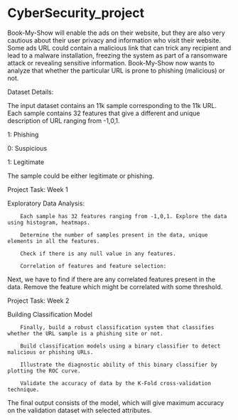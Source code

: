 # CyberSecurity_project
Book-My-Show will enable the ads on their website, but they are also very cautious about their user privacy and information who visit their website. Some ads URL could contain a malicious link that can trick any recipient and lead to a malware installation, freezing the system as part of a ransomware attack or revealing sensitive information. Book-My-Show now wants to analyze that whether the particular URL is prone to phishing (malicious) or not.

Dataset Details: 

The input dataset contains an 11k sample corresponding to the 11k URL. Each sample contains 32 features that give a different and unique description of URL ranging from -1,0,1.

 1: Phishing

 0: Suspicious

 1: Legitimate

The sample could be either legitimate or phishing.

 

Project Task: Week 1

Exploratory Data Analysis:

		Each sample has 32 features ranging from -1,0,1. Explore the data using histogram, heatmaps. 

		Determine the number of samples present in the data, unique elements in all the features. 

		Check if there is any null value in any features. 

		Correlation of features and feature selection:

Next, we have to find if there are any correlated features present in the data. Remove the feature which might be correlated with some threshold.

 

Project Task: Week 2

Building Classification Model

		Finally, build a robust classification system that classifies whether the URL sample is a phishing site or not.

		Build classification models using a binary classifier to detect malicious or phishing URLs.

		Illustrate the diagnostic ability of this binary classifier by plotting the ROC curve.

		Validate the accuracy of data by the K-Fold cross-validation technique.

The final output consists of the model, which will give maximum accuracy on the validation dataset with selected attributes.
